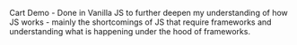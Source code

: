 Cart Demo - Done in Vanilla JS to further deepen my understanding of how JS works - mainly the shortcomings of JS that require frameworks and understanding what is happening under the hood of frameworks.
